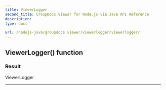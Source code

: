 ```yaml
---
title: ViewerLogger
second_title: GroupDocs.Viewer for Node.js via Java API Reference
description: 
type: docs

url: /nodejs-java/groupdocs.viewer/viewerlogger/viewerlogger/
---
```


## ViewerLogger() function


### Result
ViewerLogger


---


